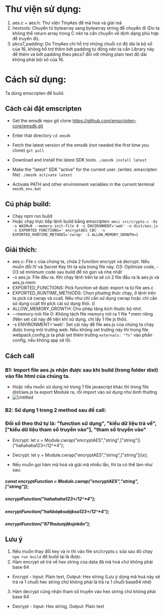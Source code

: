 # Thư viện sử dụng:
1. aes.c + aes.h: Thư viện TinyAes để mã hoá và giải mã
2. hextools: Chuyển từ bytearray sang bytearray string để chuyển đi (Do ta không thể return array trong C nên ta cần chuyển về định dạng phù hợp để truyền đi).
3. pkcs7_padding: Do TinyAes chỉ hỗ trợ những chuỗi có độ dài là bộ số của 16, không hỗ trợ thêm bớt padding tự động nên ta cần Library này để thêm và bớt padding theo pkcs7 đối với những plain text độ dài không phải bội số của 16.

# Cách sử dụng:
Ta dùng emscripten để build.

## Cách cài đặt emscripten
* Get the emsdk repo
git clone https://github.com/emscripten-core/emsdk.git

* Enter that directory
`cd emsdk`

* Fetch the latest version of the emsdk (not needed the first time you clone)
`git pull`

* Download and install the latest SDK tools.
`./emsdk install latest`

* Make the "latest" SDK "active" for the current user. (writes .emscripten file)
`./emsdk activate latest`

* Activate PATH and other environment variables in the current terminal
`emsdk_env.bat`

## Cú pháp build:
* Chạy npm run build
* Hoặc chạy trực tiếp lệnh build bằng emscripten:
`emcc src/crypto.c -Oz -s WASM=0 --memory-init-file 0 -s ENVIRONMENT='web' -o dist/aes.js -s EXPORTED_FUNCTIONS='_encryptAES_CBC' -s EXPORTED_RUNTIME_METHODS='cwrap' -s ALLOW_MEMORY_GROWTH=1`
<!-- emcc aes.c -Oz -s WASM=0 --memory-init-file 0 -s ENVIRONMENT='web' -o aes.js -s EXPORTED_FUNCTIONS='["_encryptAES_CBC","_decryptAES_CBC"]' -s EXPORTED_RUNTIME_METHODS='["cwrap"]' -s ALLOW_MEMORY_GROWTH=1 -->

## Giải thích:
* aes.c: File c của chúng ta, chứa 2 function encrypt và decrypt. Nếu muốn đổi IV và Secret Key thì ta sửa trong file này.
O3: Optimize code, -O3 sẽ minimum code sau build để nó gọn và nhẹ nhất
* -o aes.js: File đầu ra. Khi chạy lệnh trên ta sẽ có 2 file đầu ra là aes.js và aes.js.mem
* EXPORTED_FUNCTIONS: Pick function sẽ được export ra từ file aes.c
* EXPORTED_RUNTIME_METHODS: Chọn phương thức chạy, ở lệnh trên ta pick cả cwrap và ccall. Nếu như chỉ cần sử dụng cwrap hoặc chỉ cần sử dụng ccall thì pick cái sử dụng thôi. ()
* ALLOW_MEMORY_GROWTH: Cho phép tăng kích thước bộ nhớ.
* --memory-init-file 0: Không tách file memory init ra 1 file *.mem riêng (Nên set cái này để tiện khi sử dụng, chỉ lấy 1 file js thôi).
* -s ENVIRONMENT='web': Set cái này để file aes.js của chúng ta chạy được trong môi trường web. Nếu không set trường này thì trong file webpack.config.js ta phải set thêm trường `externals: "fs"` vào phần config, nếu không app sẽ lỗi.

## Cách call
### B1: Import file aes.js nhận được sau khi build (trong folder dist) vào file html của chúng ta. 
* Hoặc nếu muốn sử dụng nó trong 1 file javascript khác thì trong file dist/aes.js ta export Module ra, rồi import vào sử dụng như bình thường
* ![Untitled](https://user-images.githubusercontent.com/89797316/148716129-b0675ec7-30c1-420c-aa61-da8b98a25544.png)
### B2: Sử dụng 1 trong 2 method sau để call: 
### Đối số theo thứ tự là: "function sử dụng", "kiểu dữ liệu trả về", ["kiểu dữ liệu tham số truyền vào"], "tham số truyền vào"
* Encrypt:
let x = Module.cwrap("encryptAES","string",["string"])("hahahaha123+/12^*4");

* Decrypt:
let y = Module.cwrap("encryptAES","string",["string"])(x);

* Nếu muốn gọi hàm mã hoá và giải mã nhiều lần, thì ta có thể làm như sau:
##### const encryptFunction = Module.cwrap("encryptAES","string",["string"]);
##### encryptFunction("hahahaha123+/12^*4");
##### encryptFunction("hahbáạksabjksa123+/12^*4");
##### encryptFunction("871hsáunjậksjnkấn");

## Lưu ý
1. Nếu muốn thay đổi key và iv thì vào file src/crypto.c sửa sau đó chạy `npm run build` để build lại là được.
2. Hàm encrypt sẽ trả về hex string của data đã mã hoá chứ không phải base 64
* Encrypt - Input: Plain text, Output: Hex string (Lưu ý dùng mã hoá này sẽ trả ra 1 chuỗi hex string chứ không phải là trả ra 1 chuỗi base64 nhé)
3. Hàm decrypt cũng nhận tham số truyền vào hex string chứ không phải base 64
* Decrypt - Input: Hex string, Output: Plain text
